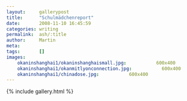 ```yaml
---
layout:     gallerypost
title:      "Schulmädchenreport"
date:       2008-11-10 16:45:59
categories: writing
permalink:  ash/:title
author:     Martin
meta:
tags:       []
images:
    okaninshanghai1/okaninshanghaismall.jpg:           600x400
    okaninshanghai1/okanmitlyonconnection.jpg:           600x400
    okaninshanghai1/chinadose.jpg:           600x400
---
```


{% include gallery.html %}
